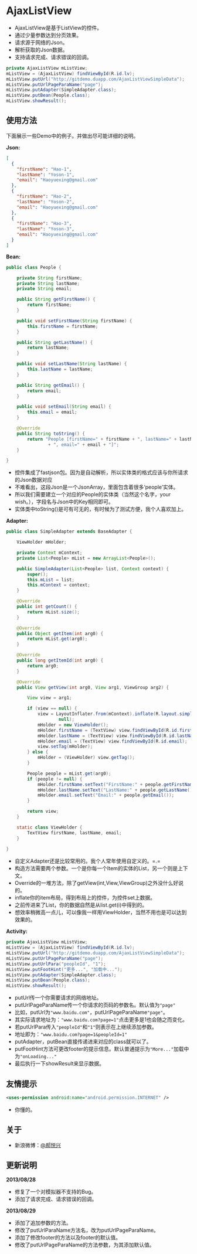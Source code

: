 AjaxListView
============

* AjaxListView是基于ListView的控件。
* 通过少量参数达到分页效果。
* 请求源于网络的Json。
* 解析获取的Json数据。
* 支持请求完成、请求错误的回调。

```java
private AjaxListView mListView;
mListView = (AjaxListView) findViewById(R.id.lv);
mListView.putUrl("http://gitdemo.duapp.com/AjaxListViewSimpleData");
mListView.putUrlPageParaName("page");
mListView.putAdapter(SimpleAdapter.class);
mListView.putBean(People.class);
mListView.showResult();
```
## 使用方法

下面展示一些Demo中的例子。并做出尽可能详细的说明。

**Json:**
```json
[
  {
    "firstName": "Hao-1",
    "lastName": "Yoson-1",
    "email": "Haoyuexing@gmail.com"
  },
  {
    "firstName": "Hao-2",
    "lastName": "Yoson-2",
    "email": "Haoyuexing@gmail.com"
  },
  {
    "firstName": "Hao-3",
    "lastName": "Yoson-3",
    "email": "Haoyuexing@gmail.com"
  }
]
```
**Bean:**
```java
public class People {

	private String firstName;
	private String lastName;
	private String email;

	public String getFirstName() {
		return firstName;
	}

	public void setFirstName(String firstName) {
		this.firstName = firstName;
	}

	public String getLastName() {
		return lastName;
	}

	public void setLastName(String lastName) {
		this.lastName = lastName;
	}

	public String getEmail() {
		return email;
	}

	public void setEmail(String email) {
		this.email = email;
	}

	@Override
	public String toString() {
		return "People [firstName=" + firstName + ", lastName=" + lastName
				+ ", email=" + email + "]";
	}

}
```
* 控件集成了fastjson包。因为是自动解析，所以实体类的格式应该与你所请求的Json数据对应
* 不难看出，这段Json是一个JsonArray，里面包含着很多‘people’实体。
* 所以我们需要建立一个对应的People的实体类（当然这个名字，your wish。），字段名与Json中的Key相同即可。
* 实体类中toString()是可有可无的，有时候为了测试方便，我个人喜欢加上。

**Adapter:**
```java
public class SimpleAdapter extends BaseAdapter {

	ViewHolder mHolder;

	private Context mContext;
	private List<People> mList = new ArrayList<People>();

	public SimpleAdapter(List<People> list, Context context) {
		super();
		this.mList = list;
		this.mContext = context;
	}

	@Override
	public int getCount() {
		return mList.size();
	}

	@Override
	public Object getItem(int arg0) {
		return mList.get(arg0);
	}

	@Override
	public long getItemId(int arg0) {
		return arg0;
	}

	@Override
	public View getView(int arg0, View arg1, ViewGroup arg2) {

		View view = arg1;

		if (view == null) {
			view = LayoutInflater.from(mContext).inflate(R.layout.simple_item,
					null);
			mHolder = new ViewHolder();
			mHolder.firstName = (TextView) view.findViewById(R.id.firstName);
			mHolder.lastName = (TextView) view.findViewById(R.id.lastName);
			mHolder.email = (TextView) view.findViewById(R.id.email);
			view.setTag(mHolder);
		} else {
			mHolder = (ViewHolder) view.getTag();
		}

		People people = mList.get(arg0);
		if (people != null) {
			mHolder.firstName.setText("FirstName:" + people.getFirstName());
			mHolder.lastName.setText("LastName:" + people.getLastName());
			mHolder.email.setText("Email:" + people.getEmail());
		}

		return view;
	}

	static class ViewHolder {
		TextView firstName, lastName, email;
	}
	
}
```
* 自定义Adapter还是比较常用的。我个人常年使用自定义的。=.=
* 构造方法需要两个参数。一个是你每一个Item的实体的List，另一个则是上下文。
* Override的一堆方法，除了getView(int,View,ViewGroup)之外没什么好说的。
* inflate你的item布局，得到布局上的控件，为控件set上数据。
* 之前传进来了List，你的数据自然是从list.get(i)中得到的。
* 想效率稍微高一点儿，可以像我一样用ViewHolder，当然不用也是可以达到效果的。

**Activity:**
```java
private AjaxListView mListView;
mListView = (AjaxListView) findViewById(R.id.lv);
mListView.putUrl("http://gitdemo.duapp.com/AjaxListViewSimpleData");
mListView.putUrlPageParaName("page");
mListView.putUrlPara("peopleId", "1");
mListView.putFootHint("更多...", "加载中...");
mListView.putAdapter(SimpleAdapter.class);
mListView.putBean(People.class);
mListView.showResult();
```
* putUrl传一个你需要请求的网络地址。
* putUrlPageParaName传一个你请求的页码的参数名。默认值为```"page"```
* 比如，putUrl为```"www.baidu.com"```，putUrlPageParaName```"page"```。
* 其实际请求地址为：```"www.baidu.com?page=1"```点击更多是1也会随之而变化。
* 若putUrlPara传入```"peopleId"```和```"1"```则表示在上继续添加参数。
* 地址即为：```"www.baidu.com?page=1&peopleId=1"```
* putAdapter，putBean直接传递进来对应的class就可以了。
* putFootHint方法可更改footer的提示信息。默认普通提示为```"More..."```加载中为```"onLoading..."```
* 最后执行一下showResult来显示数据。

## 友情提示
```xml
<uses-permission android:name="android.permission.INTERNET" />
```
* 你懂的。

## 关于

* 新浪微博：[@郝悦兴](http://weibo.com/haoyuexing)

## 更新说明
**2013/08/28**
* 修复了一个对模拟器不支持的Bug。
* 添加了请求完成、请求错误的回调。

**2013/08/29**
* 添加了追加参数的方法。
* 修改了putUrlParaName方法名，改为putUrlPageParaName。
* 添加了修改footer的方法以及footer的默认值。
* 修改了putUrlPageParaName的方法参数，为其添加默认值。


  

